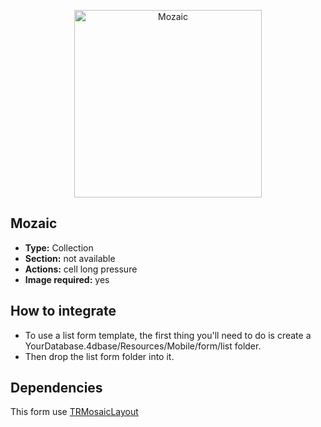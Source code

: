 <p align="center"><img src="https://github.com/4d-for-ios/4d-for-ios-form-list-Mozaic/blob/master/template.gif" alt="Mozaic" height="auto" width="300"></p>

## Mozaic

* **Type:** Collection
* **Section:** not available
* **Actions:** cell long pressure
* **Image required:** yes

## How to integrate

* To use a list form template, the first thing you'll need to do is create a YourDatabase.4dbase/Resources/Mobile/form/list folder.
* Then drop the list form folder into it.

## Dependencies

This form use [TRMosaicLayout](https://github.com/4d-for-ios/TRMosaicLayout.git)
